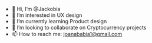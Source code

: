 - 👋 Hi, I’m @Jackobia
- 👀 I’m interested in UX design
- 🌱 I’m currently learning Product design
- 💞️ I’m looking to collaborate on Cryptocurrency projects
- 📫 How to reach me: joanababia1@gmail.com

<!---
Jackobia/Jackobia is a ✨ special ✨ repository because its `README.md` (this file) appears on your GitHub profile.
You can click the Preview link to take a look at your changes.
--->

